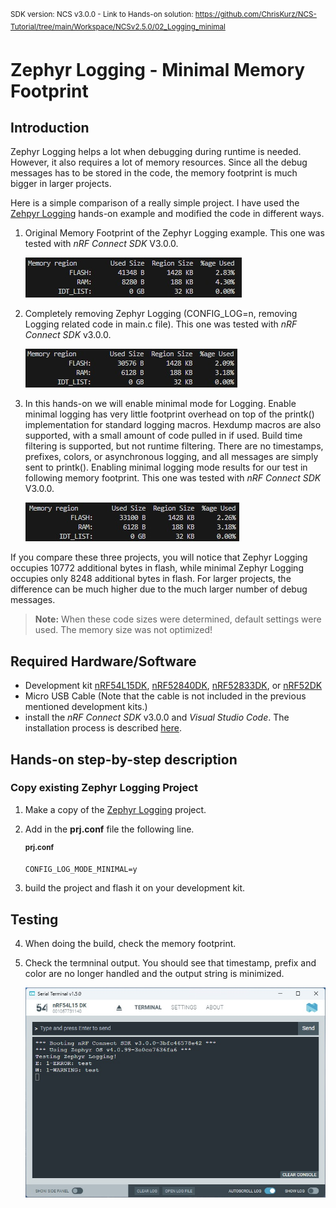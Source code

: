 <sup>SDK version: NCS v3.0.0  -  Link to Hands-on solution: https://github.com/ChrisKurz/NCS-Tutorial/tree/main/Workspace/NCSv2.5.0/02_Logging_minimal</sup>

# Zephyr Logging - Minimal Memory Footprint

## Introduction

Zephyr Logging helps a lot when debugging during runtime is needed. However, it also requires a lot of memory resources. Since all the debug messages has to be stored in the code, the memory footprint is much bigger in larger projects. 

Here is a simple comparison of a really simple project. I have used the [Zehpyr Logging](https://github.com/ChrisKurz/nRF_Connect_SDK/blob/main/doc/NCS/NCSv2.5.0/NCSv2.5.0_02_ZephyrLogging.md) hands-on example and modified the code in different ways. 

1) Original Memory Footprint of the Zephyr Logging example. This one was tested with _nRF Connect SDK_ V3.0.0. 

   ![image](images/ZOS_logging_minimal/NormalMemory.jpg)

3) Completely removing Zephyr Logging (CONFIG_LOG=n, removing Logging related code in main.c file). This one was tested with _nRF Connect SDK_ v3.0.0.

   ![image](images/ZOS_logging_minimal/DisabledMemory.jpg)

4) In this hands-on we will enable minimal mode for Logging. Enable minimal logging has very little footprint overhead on top of the printk() implementation for standard logging macros. Hexdump macros are also supported, with a small amount of code pulled in if used. Build time filtering is supported, but not runtime filtering. There are no timestamps, prefixes, colors, or asynchronous logging, and all messages are simply sent to printk(). Enabling minimal logging mode results for our test in following memory footprint. This one was tested with _nRF Connect SDK_ V3.0.0.

   ![image](images/ZOS_logging_minimal/MinimalMemory.jpg)

If you compare these three projects, you will notice that Zephyr Logging occupies 10772 additional bytes in flash, while minimal Zephyr Logging occupies only 8248 additional bytes in flash. For larger projects, the difference can be much higher due to the much larger number of debug messages. 

> __Note:__ When these code sizes were determined, default settings were used. The memory size was not optimized!


## Required Hardware/Software
- Development kit [nRF54L15DK](https://www.nordicsemi.com/Products/Development-hardware/nRF54L15-DK), [nRF52840DK](https://www.nordicsemi.com/Products/Development-hardware/nRF52840-DK), [nRF52833DK](https://www.nordicsemi.com/Products/Development-hardware/nRF52833-DK), or [nRF52DK](https://www.nordicsemi.com/Products/Development-hardware/nrf52-dk)
- Micro USB Cable (Note that the cable is not included in the previous mentioned development kits.)
- install the _nRF Connect SDK_ v3.0.0 and _Visual Studio Code_. The installation process is described [here](https://academy.nordicsemi.com/courses/nrf-connect-sdk-fundamentals/lessons/lesson-1-nrf-connect-sdk-introduction/topic/exercise-1-1/).


## Hands-on step-by-step description 

### Copy existing Zephyr Logging Project

1) Make a copy of the [Zephyr Logging](https://github.com/ChrisKurz/NCS-Tutorial/tree/main/Workspace/NCS/NCSv3.0.0/logging) project. 

2) Add in the __prj.conf__ file the following line. 

   <sup>__prj.conf__</sup>

       CONFIG_LOG_MODE_MINIMAL=y

3) build the project and flash it on your development kit. 

## Testing

4) When doing the build, check the memory footprint.
5) Check the termninal output. You should see that timestamp, prefix and color are no longer handled and the output string is minimized. 

   ![image](images/ZOS_logging_minimal/Terminal.jpg)
